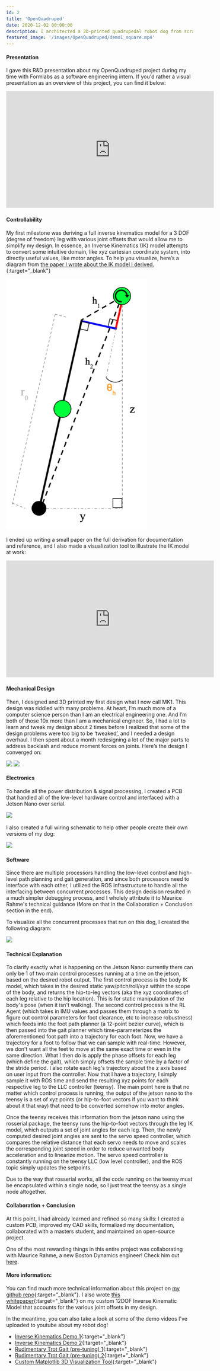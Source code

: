 ```yaml
---
id: 2
title: 'OpenQuadruped'
date: 2020-12-02 00:00:00
description: I architected a 3D-printed quadrupedal robot dog from scratch. Features custom 12DOF Inverse Kinematics model + Intuitive Gait Planner.
featured_image: '/images/OpenQuadruped/demo1_square.mp4'
---
```


#### Presentation
I gave this R&D presentation about my OpenQuadruped project during my time with Formlabs as a software engineering intern. If you'd rather a visual presentation as an overview of this project, you can find it below:


<div class="centered">
	<iframe width="560" height="315" src="https://www.youtube.com/embed/K3KR-O-sAyI" frameborder="0" allow="accelerometer; autoplay; clipboard-write; encrypted-media; gyroscope; picture-in-picture" allowfullscreen></iframe>
</div>


#### Controllability
My first milestone was deriving a full inverse kinematics model for a 3 DOF (degree of freedom) leg with various joint offsets that would allow me to simplify my design. In essence, an Inverse Kinematics (IK) model attempts to convert some intuitive domain, like xyz cartesian coordinate system, into directly useful values, like motor angles. To help you visualize, here’s a diagram from [the paper I wrote about the IK model I derived.](https://www.adhamelarabawy.com/pdf/IK_Model.pdf){:target="_blank"}

<div class="centered">
	<img class="disp" src="/images/OpenQuadruped/ik_demo.png">
</div>

I ended up writing a small paper on the full derivation for documentation and reference, and I also made a visualization tool to illustrate the IK model at work:


<div class="centered">
	<iframe width="560" height="315" src="https://www.youtube.com/embed/LBjqJVEXwhM" frameborder="0" allow="accelerometer; autoplay; clipboard-write; encrypted-media; gyroscope; picture-in-picture" allowfullscreen></iframe>
</div>


#### Mechanical Design
Then, I designed and 3D printed my first design what I now call MK1. This design was riddled with many problems. At heart, I’m much more of a computer science person than I am an electrical engineering one. And I’m both of those 10x more than I am a mechanical engineer. So, I had a lot to learn and tweak my design about 2 times before I realized that some of the design problems were too big to be ‘tweaked’, and I needed a design overhaul. I then spent about a month redesigning a lot of the major parts to address backlash and reduce moment forces on joints. Here’s the design I converged on:

<div class="centered">
	<img class="disp" src="https://github.com/adham-elarabawy/open-quadruped/raw/master/media/SideView.png">
	<img class="disp" src="https://github.com/adham-elarabawy/open-quadruped/raw/master/media/OpenQuadruped.png">
</div>


#### Electronics
To handle all the power distribution & signal processing, I created a PCB that handled all of the low-level hardware control and interfaced with a Jetson Nano over serial.

<div class="centered">
	<img class="disp" src="https://github.com/adham-elarabawy/open-quadruped/raw/master/hardware/pcb/SinglePCB.png">
</div>

I also created a full wiring schematic to help other people create their own versions of my dog:
<div class="centered">
	<img class="disp" src="https://github.com/adham-elarabawy/OpenQuadruped/raw/master/media/wiring_diagram.png">
</div>


#### Software
Since there are multiple processors handling the low-level control and high-level path planning and gait generation, and since both processors need to interface with each other, I utilized the ROS infrastructure to handle all the interfacing between concurrent processes. This design decision resulted in a much simpler debugging process, and I wholely attribute it to Maurice Rahme's technical guidance (More on that in the Collaboration + Conclusion section in the end).

To visualize all the concurrent processes that run on this dog, I created the following diagram:
<div class="centered">
	<img class="disp" src="https://github.com/adham-elarabawy/OpenQuadruped/raw/master/media/OpenQuadruped%20Node%20Infrastructure.png">
</div>


#### Technical Explanation
To clarify exactly what is happening on the Jetson Nano: currently there can only be 1 of two main control processes running at a time on the jetson, based on the desired robot output. The first control process is the body IK model, which takes in the desired static yaw/pitch/roll/xyz within the scope of the body, and returns the hip-to-leg vectors (aka the xyz coordinates of each leg relative to the hip location). This is for static manipulation of the body's pose (when it isn't walking). The second control process is the RL Agent (which takes in IMU values and passes them through a matrix to figure out control parameters for foot clearance, etc to increase robustness) which feeds into the foot path planner (a 12-point bezier curve), which is then passed into the gait planner which time-parameterizes the aforementioned foot path into a trajectory for each foot. Now, we have a trajectory for a foot to follow that we can sample with real-time. However, we don't want all the feet to move at the same exact time or even in the same direction. What I then do is apply the phase offsets for each leg (which define the gait), which simply offsets the sample time by a factor of the stride period. I also rotate each leg's trajectory about the z axis based on user input from the controller. Now that I have a trajectory, I simply sample it with ROS time and send the resulting xyz points for each respective leg to the LLC controller (teensy). The main point here is that no matter which control process is running, the output of the jetson nano to the teensy is a set of xyz points (or hip-to-foot vectors if you want to think about it that way) that need to be converted somehow into motor angles.

Once the teensy receives this information from the jetson nano using the rosserial package, the teensy runs the hip-to-foot vectors through the leg IK model, which outputs a set of joint angles for each leg. Then, the newly computed desired joint angles are sent to the servo speed controller, which compares the relative distance that each servo needs to move and scales the corresponding joint speed in order to reduce unwanted body acceleration and to linearize motion. The servo speed controller is constantly running on the teensy LLC (low level controller), and the ROS topic simply updates the setpoints.

Due to the way that rosserial works, all the code running on the teensy must be encapsulated within a single node, so I just treat the teensy as a single node altogether.


#### Collaboration + Conclusion
At this point, I had already learned and refined so many skills: I created a custom PCB, improved my CAD skills, formalized my documentation, collaborated with a masters student, and maintained an open-source project.

One of the most rewarding things in this entire project was collaborating with Maurice Rahme, a new Boston Dynamics engineer! Check him out [here](https://moribots.github.io/).


#### More information:
You can find much more technical information about this project on [my github repo](https://github.com/adham-elarabawy/open-quadruped){:target="_blank"}. I also wrote [this whitepaper](https://www.adham-e.dev/pdf/IK_Model.pdf){:target="_blank"} on my custom 12DOF Inverse Kinematic Model that accounts for the various joint offsets in my design.

In the meantime, you can also take a look at some of the demo videos I've uploaded to youtube about my robot dog!

* [Inverse Kinematics Demo 1](https://youtu.be/fMi5kvk-6Ek){:target="_blank"}
* [Inverse Kinematics Demo 2](https://youtu.be/GEAmn419laA){:target="_blank"}
* [Rudimentary Trot Gait (pre-tuning) 1](https://youtu.be/_3zA3F-i4RU){:target="_blank"}
* [Rudimentary Trot Gait (pre-tuning) 2](https://youtu.be/O10b29GVjn4){:target="_blank"}
* [Custom Matplotlib 3D Visualization Tool](https://youtu.be/LBjqJVEXwhM){:target="_blank"}
